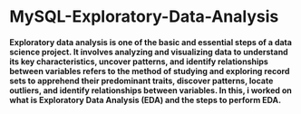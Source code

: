 # MySQL-Exploratory-Data-Analysis
#### Exploratory data analysis is one of the basic and essential steps of a data science project. It involves analyzing and visualizing data to understand its key characteristics, uncover patterns, and identify relationships between variables refers to the method of studying and exploring record sets to apprehend their predominant traits, discover patterns, locate outliers, and identify relationships between variables. In this, i worked on  what is Exploratory Data Analysis (EDA) and the steps to perform EDA.
